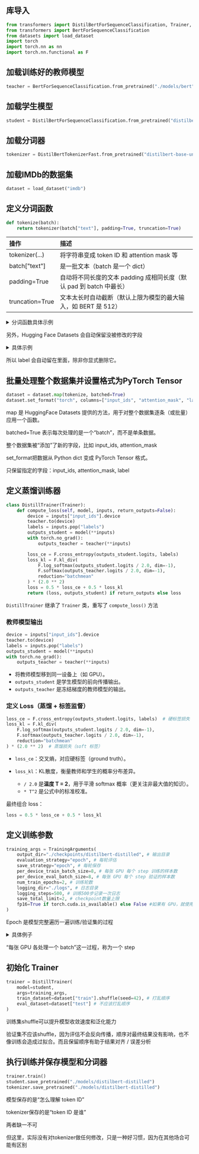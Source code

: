 ## 库导入

```python
from transformers import DistilBertForSequenceClassification, Trainer, TrainingArguments, DistilBertTokenizerFast
from transformers import BertForSequenceClassification
from datasets import load_dataset
import torch
import torch.nn as nn
import torch.nn.functional as F
```

## 加载训练好的教师模型

```python
teacher = BertForSequenceClassification.from_pretrained("./models/bert")
```

## 加载学生模型

```python
student = DistilBertForSequenceClassification.from_pretrained("distilbert-base-uncased", num_labels=2)
```

## 加载分词器

```python
tokenizer = DistilBertTokenizerFast.from_pretrained("distilbert-base-uncased")
```

## 加载IMDb的数据集

```python
dataset = load_dataset("imdb")
```

## 定义分词函数

```python
def tokenize(batch):
    return tokenizer(batch["text"], padding=True, truncation=True)
```

|操作 | 描述|
| :--- | :--- |
|tokenizer(...) | 将字符串变成 token ID 和 attention mask 等|
|batch["text"] | 是一批文本（batch 是一个 dict）|
|padding=True | 自动将不同长度的文本 padding 成相同长度（默认 pad 到 batch 中最长）|
|truncation=True | 文本太长时自动截断（默认上限为模型的最大输入，如 BERT 是 512）|

<details>
<summary>分词函数具体示例</summary>

```python
tokenizer("this is a test.")
```

Token | ID | Attension mask
:--- | :--- | :---
[CLS] | 101 | 1
this | 2023 | 1
is | 2003 | 1
a | 1037 | 1
test | 3231 | 1
. | 1012 | 1
[SEP] | 102 | 1

</details>

另外，Hugging Face Datasets 会自动保留没被修改的字段

<details>
<summary>具体示例</summary>

假设我们有这样的样本：

```json
{
  "text": "This movie sucks.",
  "label": 0
}
```

分词函数处理完会返回：

```json
{
  "input_ids": [...],
  "attention_mask": [...]
}
```

而最终样本会合并成：

```json
{
  "text": "This movie sucks.",
  "label": 0,
  "input_ids": [...],
  "attention_mask": [...]
}
```

</details>

所以 label 会自动留在里面，除非你显式删除它。

## 批量处理整个数据集并设置格式为PyTorch Tensor

```python
dataset = dataset.map(tokenize, batched=True)
dataset.set_format("torch", columns=["input_ids", "attention_mask", "label"])
```

map 是 HuggingFace Datasets 提供的方法，用于对整个数据集逐条（或批量）应用一个函数。

batched=True 表示每次处理的是一个“batch”，而不是单条数据。

整个数据集被“添加”了新的字段，比如 input_ids, attention_mask

set_format把数据从 Python dict 变成 PyTorch Tensor 格式。

只保留指定的字段：input_ids, attention_mask, label

## 定义蒸馏训练器

```python
class DistillTrainer(Trainer):
    def compute_loss(self, model, inputs, return_outputs=False):
        device = inputs["input_ids"].device
        teacher.to(device)
        labels = inputs.pop("labels")
        outputs_student = model(**inputs)
        with torch.no_grad():
            outputs_teacher = teacher(**inputs)

        loss_ce = F.cross_entropy(outputs_student.logits, labels)
        loss_kl = F.kl_div(
            F.log_softmax(outputs_student.logits / 2.0, dim=-1),
            F.softmax(outputs_teacher.logits / 2.0, dim=-1),
            reduction="batchmean"
        ) * (2.0 ** 2)
        loss = 0.5 * loss_ce + 0.5 * loss_kl
        return (loss, outputs_student) if return_outputs else loss

```

 `DistillTrainer` 继承了 `Trainer` 类，重写了 `compute_loss()` 方法

 ### 教师模型输出

```python
device = inputs["input_ids"].device
teacher.to(device)
labels = inputs.pop("labels")
outputs_student = model(**inputs)
with torch.no_grad():
    outputs_teacher = teacher(**inputs)
```

* 将教师模型移到同一设备上（如 GPU）。
* `outputs_student` 是学生模型的前向传播输出。
* `outputs_teacher` 是冻结梯度的教师模型的输出。

### 定义 Loss（蒸馏 + 标签监督）

```python
loss_ce = F.cross_entropy(outputs_student.logits, labels)  # 硬标签损失
loss_kl = F.kl_div(
    F.log_softmax(outputs_student.logits / 2.0, dim=-1),
    F.softmax(outputs_teacher.logits / 2.0, dim=-1),
    reduction="batchmean"
) * (2.0 ** 2)  # 蒸馏损失（soft 标签）
```

* `loss_ce`：交叉熵，对应硬标签（ground truth）。
* `loss_kl`：KL散度，衡量教师和学生的概率分布差异。

  * `/ 2.0` 是**温度 T = 2**，用于平滑 softmax 概率（更关注非最大值的知识）。
  * `* T^2` 是公式中的标准校准。

最终组合 loss：

```python
loss = 0.5 * loss_ce + 0.5 * loss_kl
```

## 定义训练参数

```python
training_args = TrainingArguments(
    output_dir="./checkpoints/distilbert-distilled", # 输出目录
    evaluation_strategy="epoch", # 每轮评估
    save_strategy="epoch", # 每轮保存
    per_device_train_batch_size=8, # 每张 GPU 每个 step 训练的样本数
    per_device_eval_batch_size=8, # 每张 GPU 每个 step 验证的样本数
    num_train_epochs=2, # 训练轮数
    logging_dir="./logs", # 日志目录
    logging_steps=500, # 训练500步记录一次日志
    save_total_limit=2, # checkpoint数量上限
    fp16=True if torch.cuda.is_available() else False #如果有 GPU，就使用混合精度训练（FP16）
)
```

Epoch 是模型完整遍历一遍训练/验证集的过程

<details>
<summary>具体例子</summary>

假设训练数据有 2,000 条样本，batch size 是 8：

一次训练会处理：2000 / 8 = 250 个 batch（也叫 step）

当模型完成这 250 个 step，就叫做 1 个 epoch（轮）

</details>

“每张 GPU 各处理一个 batch”这一过程，称为一个 step

## 初始化 Trainer

```python
trainer = DistillTrainer(
    model=student,
    args=training_args,
    train_dataset=dataset["train"].shuffle(seed=42), # 打乱顺序
    eval_dataset=dataset["test"] # 不应该打乱顺序
)
```

训练集shuffle可以提升模型收敛速度和泛化能力

验证集不应该shuffle，因为评估不会反向传播，顺序对最终结果没有影响，也不像训练会造成过拟合。而且保留顺序有助于结果对齐 / 误差分析

## 执行训练并保存模型和分词器

```python
trainer.train()
student.save_pretrained("./models/distilbert-distilled")
tokenizer.save_pretrained("./models/distilbert-distilled")
```

模型保存的是“怎么理解 token ID”

tokenizer保存的是“token ID 是谁”

两者缺一不可

但这里，实际没有对tokenizer做任何修改，只是一种好习惯，因为在其他场合可能有区别